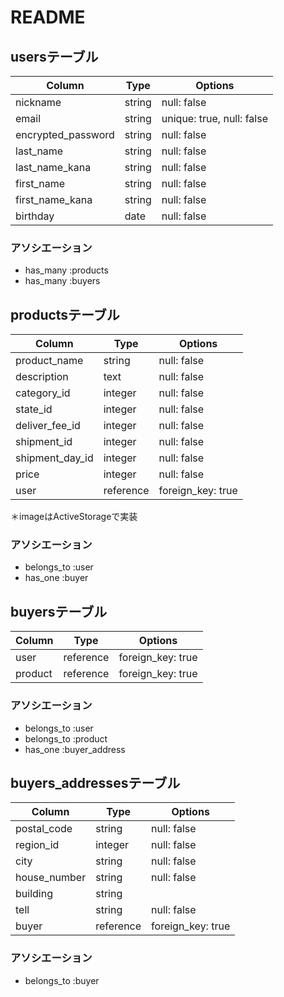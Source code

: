 # README

## usersテーブル

|  Column                |  Type      |  Options                    |
|  --------------------  |  --------  |  -------------------------  |
|  nickname              |  string    |  null:  false               |
|  email                 |  string    |  unique: true, null: false  |
|  encrypted_password    |  string    |  null:  false               |
|  last_name             |  string    |  null:  false               |
|  last_name_kana        |  string    |  null:  false               |
|  first_name            |  string    |  null:  false               |
|  first_name_kana       |  string    |  null:  false               |
|  birthday              |  date      |  null:  false               |

### アソシエーション

- has_many :products
- has_many :buyers

## productsテーブル

|  Column           |  Type       |  Options            |
|  ---------------  |  ---------  |  ------------       |
|  product_name     |  string     |  null:  false       |
|  description      |  text       |  null:  false       |
|  category_id      |  integer    |  null:  false       |
|  state_id         |  integer    |  null:  false       |
|  deliver_fee_id   |  integer    |  null:  false       |
|  shipment_id      |  integer    |  null:  false       | 
|  shipment_day_id  |  integer    |  null:  false       |
|  price            |  integer    |  null:  false       |
|  user             |  reference  |  foreign_key: true  |

＊imageはActiveStorageで実装

### アソシエーション

- belongs_to :user
- has_one  :buyer

## buyersテーブル

|  Column   |  Type       |  Options            |
|  -------- |  ---------  |  -----------------  |
|  user     |  reference  |  foreign_key: true  |
|  product  |  reference  |  foreign_key: true  |


### アソシエーション

- belongs_to :user
- belongs_to :product
- has_one :buyer_address


## buyers_addressesテーブル

|  Column            |  Type       |  Options            |
|  ----------------- |  ---------  |  -----------------  |
|  postal_code       |  string     |  null:  false       |
|  region_id         |  integer    |  null:  false       |
|  city              |  string     |  null:  false       |
|  house_number      |  string     |  null:  false       |
|  building          |  string     |                     |
|  tell              |  string     |  null:  false       |
|  buyer             |  reference  |  foreign_key: true  |


### アソシエーション

- belongs_to :buyer